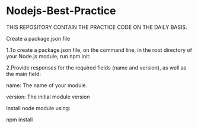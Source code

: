 # Nodejs-Best-Practice
THIS REPOSITORY CONTAIN THE PRACTICE CODE ON THE DAILY BASIS. 

Create a package.json file

1.To create a package.json file, on the command line, in the root directory of your Node.js module, run npm init:

2.Provide responses for the required fields (name and version), as well as the main field:

name: The name of your module.

version: The initial module version

Install node module using:

npm install <your-module-name>
